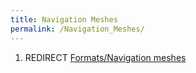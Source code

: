 ```yaml
---
title: Navigation Meshes
permalink: /Navigation_Meshes/
---
```


1.  REDIRECT [Formats/Navigation
    meshes](Formats_Navigation_meshes "wikilink")